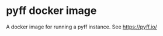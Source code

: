

pyff docker image
=================

A docker image for running a pyff instance. See https://pyff.io/
